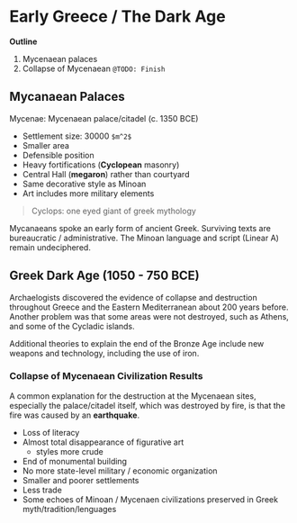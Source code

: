 # Early Greece / The Dark Age

**Outline**
1. Mycenaean palaces
2. Collapse of Mycenaean
`@TODO: Finish`

## Mycanaean Palaces
Mycenae: Mycenaean palace/citadel (c. 1350 BCE)
* Settlement size: 30000 `$m^2$`
* Smaller area
* Defensible position
* Heavy fortifications (**Cyclopean** masonry)
* Central Hall (**megaron**) rather than courtyard
* Same decorative style as Minoan
* Art includes more military elements

> Cyclops: one eyed giant of greek mythology

Mycanaeans spoke an early form of ancient Greek. Surviving texts are bureaucratic / administrative. The Minoan language and script (Linear A) remain undeciphered.


## Greek Dark Age (1050 - 750 BCE)
Archaelogists discovered the evidence of collapse and destruction throughout Greece and the Eastern Mediterranean about 200 years before. Another problem was that some areas were not destroyed, such as Athens, and some of the Cycladic islands.

Additional theories to explain the end of the Bronze Age include new weapons and technology, including the use of iron.

### Collapse of Mycenaean Civilization Results
A common explanation for the destruction at the Mycenaean sites, especially the palace/citadel itself, which was destroyed by fire, is that the fire was caused by an **earthquake**.

* Loss of literacy
* Almost total disappearance of figurative art
    * styles more crude
* End of monumental building
* No more state-level military / economic organization
* Smaller and poorer settlements
* Less trade
* Some echoes of Minoan / Mycenaen civilizations preserved in Greek myth/tradition/lenguages
